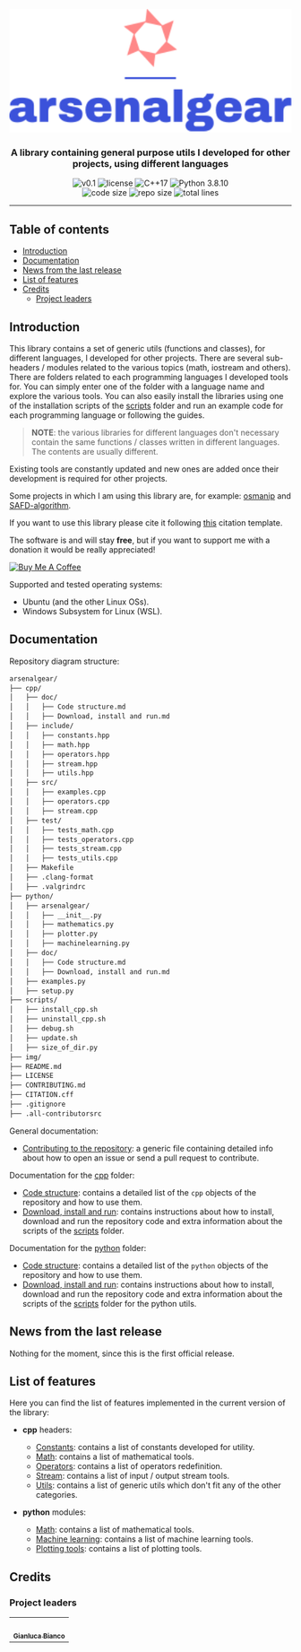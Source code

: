<p align="center"><img src="https://github.com/JustWhit3/arsenalgear/blob/main/img/logo.svg" height=220></p>

<h3 align="center">A library containing general purpose utils I developed for other projects, using different languages</h3>
<p align="center">
    <img title="v0.1" alt="v0.1" src="https://img.shields.io/badge/version-v0.1-informational?style=flat-square"
    <a href="LICENSE">
        <img title="MIT License" alt="license" src="https://img.shields.io/badge/license-MIT-informational?style=flat-square">
    </a>
	<img title="C++17" alt="C++17" src="https://img.shields.io/badge/c++-17-informational?style=flat-square">
	<img title="Python 3.8.10" alt="Python 3.8.10" src="https://img.shields.io/badge/Python-3.8.10-informational?style=flat-square"><br>
	<img title="Code size" alt="code size" src="https://img.shields.io/github/languages/code-size/JustWhit3/arsenalgear?color=red">
	<img title="Repo size" alt="repo size" src="https://img.shields.io/github/repo-size/JustWhit3/arsenalgear?color=red">
	<img title="Lines of code" alt="total lines" src="https://img.shields.io/tokei/lines/github/JustWhit3/arsenalgear?color=red">

***

## Table of contents

- [Introduction](#introduction)
- [Documentation](#documentation)
- [News from the last release](#news-from-the-last-release)
- [List of features](#list-of-features)
- [Credits](#credits)
  - [Project leaders](#project-leaders)

## Introduction

This library contains a set of generic utils (functions and classes), for different languages, I developed for other projects. There are several sub-headers / modules related to the various topics (math, iostream and others). There are folders related to each programming languages I developed tools for. You can simply enter one of the folder with a language name and explore the various tools. You can also easily install the libraries using one of the installation scripts of the [scripts](https://github.com/JustWhit3/arsenalgear/tree/main/scripts) folder and run an example code for each programming language or following the guides.
> **NOTE**: the various libraries for different languages don't necessary contain the same functions / classes written in different languages. The contents are usually different.

Existing tools are constantly updated and new ones are added once their development is required for other projects.

Some projects in which I am using this library are, for example: [osmanip](https://github.com/JustWhit3/osmanip) and [SAFD-algorithm](https://github.com/JustWhit3/SAFD-algorithm).

If you want to use this library please cite it following [this](https://github.com/JustWhit3/arsenalgear/blob/main/CITATION.cff) citation template.

The software is and will stay **free**, but if you want to support me with a donation it would be really appreciated!

<a href="https://www.buymeacoffee.com/JustWhit33" target="_blank"><img src="https://cdn.buymeacoffee.com/buttons/default-orange.png" alt="Buy Me A Coffee" height="41" width="174"></a>

Supported and tested operating systems:

- Ubuntu (and the other Linux OSs).
- Windows Subsystem for Linux (WSL).

## Documentation

Repository diagram structure:

```txt
arsenalgear/
├── cpp/
│   ├── doc/
│   │   ├── Code structure.md
│   │   ├── Download, install and run.md
│   ├── include/
│   │   ├── constants.hpp
│   │   ├── math.hpp
│   │   ├── operators.hpp
│   │   ├── stream.hpp
│   │   ├── utils.hpp
│   ├── src/
│   │   ├── examples.cpp
│   │   ├── operators.cpp
│   │   ├── stream.cpp
│   ├── test/
│   │   ├── tests_math.cpp
│   │   ├── tests_operators.cpp
│   │   ├── tests_stream.cpp
│   │   ├── tests_utils.cpp
│   ├── Makefile
│   ├── .clang-format
│   ├── .valgrindrc
├── python/
│   ├── arsenalgear/
│   │   ├── __init__.py
│   │   ├── mathematics.py
│   │   ├── plotter.py
│   │   ├── machinelearning.py
│   ├── doc/
│   │   ├── Code structure.md
│   │   ├── Download, install and run.md
│   ├── examples.py
│   ├── setup.py
├── scripts/
│   ├── install_cpp.sh
│   ├── uninstall_cpp.sh
│   ├── debug.sh
│   ├── update.sh
│   ├── size_of_dir.py
├── img/
├── README.md
├── LICENSE
├── CONTRIBUTING.md
├── CITATION.cff
├── .gitignore
├── .all-contributorsrc
```

General documentation:

- [Contributing to the repository](https://github.com/JustWhit3/arsenalgear/blob/main/CONTRIBUTING.md): a generic file containing detailed info about how to open an issue or send a pull request to contribute.

Documentation for the [cpp](https://github.com/JustWhit3/arsenalgear/tree/main/cpp) folder:

- [Code structure](https://github.com/JustWhit3/arsenalgear/blob/main/cpp/doc/Code%20structure.md): contains a detailed list of the `cpp` objects of the repository and how to use them.
- [Download, install and run](https://github.com/JustWhit3/arsenalgear/blob/main/cpp/doc/Download%2C%20install%20and%20run.md): contains instructions about how to install, download and run the repository code and extra information about the scripts of the [scripts](https://github.com/JustWhit3/arsenalgear/tree/main/scripts) folder.

Documentation for the [python](https://github.com/JustWhit3/arsenalgear/tree/main/python) folder:

- [Code structure](https://github.com/JustWhit3/arsenalgear/blob/main/python/doc/Code%20structure.md): contains a detailed list of the `python` objects of the repository and how to use them.
- [Download, install and run](https://github.com/JustWhit3/arsenalgear/blob/main/python/doc/Download%2C%20install%20and%20run.md): contains instructions about how to install, download and run the repository code and extra information about the scripts of the [scripts](https://github.com/JustWhit3/arsenalgear/tree/main/scripts) folder for the python utils.

## News from the last release

Nothing for the moment, since this is the first official release.

## List of features

Here you can find the list of features implemented in the current version of the library:

- **cpp** headers:
  - [Constants](https://github.com/JustWhit3/arsenalgear/blob/main/cpp/include/constants.hpp): contains a list of constants developed for utility.
  - [Math](https://github.com/JustWhit3/arsenalgear/blob/main/cpp/include/math.hpp): contains a list of mathematical tools.
  - [Operators](https://github.com/JustWhit3/arsenalgear/blob/main/cpp/include/operators.hpp): contains a list of operators redefinition.
  - [Stream](https://github.com/JustWhit3/arsenalgear/blob/main/cpp/include/stream.hpp): contains a list of input / output stream tools.
  - [Utils](https://github.com/JustWhit3/arsenalgear/blob/main/cpp/include/utils.hpp): contains a list of generic utils which don't fit any of the other categories.

- **python** modules:
  - [Math](https://github.com/JustWhit3/arsenalgear/blob/main/python/arsenalgear/mathematics.hpp): contains a list of mathematical tools.
  - [Machine learning](https://github.com/JustWhit3/arsenalgear/blob/main/python/arsenalgear/machinelearning.hpp): contains a list of machine learning tools.
  - [Plotting tools](https://github.com/JustWhit3/arsenalgear/blob/main/python/arsenalgear/plotter.hpp): contains a list of plotting tools.

## Credits

### Project leaders

<table>
  <tr>
    <td align="center"><a href="https://justwhit3.github.io/"><img src="https://avatars.githubusercontent.com/u/48323961?v=4" width="100px;" alt=""/><br /><sub><b>Gianluca Bianco</b></sub></a></td>
  </tr>
</table>

<!-- ALL-CONTRIBUTORS-LIST:START - Do not remove or modify this section -->

<!-- ALL-CONTRIBUTORS-LIST:END -->